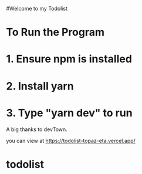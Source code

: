 #Welcome to my Todolist
#  To Run the Program

# 1. Ensure npm is installed

# 2. Install yarn 

# 3. Type "yarn dev" to run

A big thanks to devTown.

you can view at https://todolist-topaz-eta.vercel.app/


# todolist
